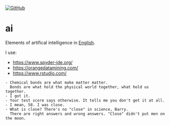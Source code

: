 [![GitHub](https://github.com/AlexandrParkhomenko/ml/blob/main/LicenseStanford.svg)]()
# ai
Elements of artifical intelligence in [English](https://elt.oup.com/student/englishfile/?cc=ru&selLanguage=ru).

I use:
- https://www.spyder-ide.org/
- https://orangedatamining.com/
- https://www.rstudio.com/

```
- Chemical bonds are what make matter matter. 
  Bonds are what hold the physical world together, what hold us together.
- I got it.
- Your test score says otherwise. It tells me you don't get it at all.
- I mean, 58. I was close.
- What is close? There's no "close" in science, Barry. 
  There are right answers and wrong answers. "Close" didn't put men on the moon.
```
